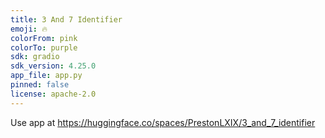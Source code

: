 ```yaml
---
title: 3 And 7 Identifier
emoji: 🔥
colorFrom: pink
colorTo: purple
sdk: gradio
sdk_version: 4.25.0
app_file: app.py
pinned: false
license: apache-2.0
---
```


Use app at https://huggingface.co/spaces/PrestonLXIX/3_and_7_identifier